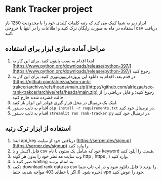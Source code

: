 # Rank Tracker project

ابزار زیر به شما کمک می کند که رتبه کلمات کلیدی خود را با محدودیت 1250 بار استفاده در ماه به صورت رایگان ترک کنید و اطلاعات را در انتها با خروجی csv دریافت کنید.

## مراحل آماده سازی ابزار برای استفاده

1. ابتدا اقدام به نصب پایتون کنید. برای این کار به [https://www.python.org/downloads/release/python-397/](https://www.python.org/downloads/release/python-397/) رجوع کنید.
2. در قدم بعد، اقدام به دانلود این پروژه/ریپوزیتوری کنید. برای این کار به [https://github.com/alriezaa/seo-rank-trakcer/archive/refs/heads/main.zip](https://github.com/alriezaa/seo-rank-trakcer/archive/refs/heads/main.zip) رجوع کنید؛ و فایل دریافتی را از حالت فشرده شده خارج کنید.
3. اینک یک ترمینال در محل قرار گیری فولدر این ابزار باز کنید.
4. اقدام به تایپ دستور `pip install -r requirements.txt` در ترمینال خود کنید.
5. اقدام به تایپ دستور `streamlit run rank-tracker.py` در ترمینال خود کنید.

## استفاده از ابزار ترک رتبه 

1. ابتدا api_key دریافتی خود از سایت [https://serper.dev/signup](https://serper.dev/signup) را وارد کنید.
2. فایل اکسل و یا csv خود که شامل یک ستون با نام keyword هست را آپلود کنید.
3. وب سایت مد نظر خود را بدون هر گونه http , https , / وارد کنید.
4. صبر کنید تا waiting به اتمام برسد.
5. دکمه download rank data as csv را بزنید تا فایل دانلود شود و در لپ تاپ شما ذخیره شود.
6.اگر با خطای 403 مواجه شدید، حتما vpn خود را عوض کنید.



